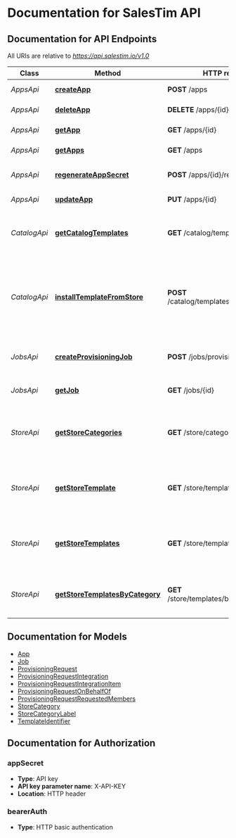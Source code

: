 # Documentation for SalesTim API

<a name="documentation-for-api-endpoints"></a>
## Documentation for API Endpoints

All URIs are relative to *https://api.salestim.io/v1.0*

Class | Method | HTTP request | Description
------------ | ------------- | ------------- | -------------
*AppsApi* | [**createApp**](Apis/AppsApi.md#createapp) | **POST** /apps | Create a virtual app
*AppsApi* | [**deleteApp**](Apis/AppsApi.md#deleteapp) | **DELETE** /apps/{id} | Delete a virtual app
*AppsApi* | [**getApp**](Apis/AppsApi.md#getapp) | **GET** /apps/{id} | Get a virtual app
*AppsApi* | [**getApps**](Apis/AppsApi.md#getapps) | **GET** /apps | Get your virtual apps
*AppsApi* | [**regenerateAppSecret**](Apis/AppsApi.md#regenerateappsecret) | **POST** /apps/{id}/regenerateSecret | Regenerate a virtual app secret
*AppsApi* | [**updateApp**](Apis/AppsApi.md#updateapp) | **PUT** /apps/{id} | Update a virtual app
*CatalogApi* | [**getCatalogTemplates**](Apis/CatalogApi.md#getcatalogtemplates) | **GET** /catalog/templates | Get all templates from your corporate catalog
*CatalogApi* | [**installTemplateFromStore**](Apis/CatalogApi.md#installtemplatefromstore) | **POST** /catalog/templates/installFromStore | Install a template from the public template store to your corporate catalog
*JobsApi* | [**createProvisioningJob**](Apis/JobsApi.md#createprovisioningjob) | **POST** /jobs/provisioning | Create a new provisioning job
*JobsApi* | [**getJob**](Apis/JobsApi.md#getjob) | **GET** /jobs/{id} | Get information about a job
*StoreApi* | [**getStoreCategories**](Apis/StoreApi.md#getstorecategories) | **GET** /store/categories | Get all store categories from the public template store
*StoreApi* | [**getStoreTemplate**](Apis/StoreApi.md#getstoretemplate) | **GET** /store/templates/{id} | Get a store template from the public template store
*StoreApi* | [**getStoreTemplates**](Apis/StoreApi.md#getstoretemplates) | **GET** /store/templates | Get all templates from the public template store
*StoreApi* | [**getStoreTemplatesByCategory**](Apis/StoreApi.md#getstoretemplatesbycategory) | **GET** /store/templates/byCategory/{id} | Get store templates from a specific category


<a name="documentation-for-models"></a>
## Documentation for Models

 - [App](.//Models/App.md)
 - [Job](.//Models/Job.md)
 - [ProvisioningRequest](.//Models/ProvisioningRequest.md)
 - [ProvisioningRequestIntegration](.//Models/ProvisioningRequestIntegration.md)
 - [ProvisioningRequestIntegrationItem](.//Models/ProvisioningRequestIntegrationItem.md)
 - [ProvisioningRequestOnBehalfOf](.//Models/ProvisioningRequestOnBehalfOf.md)
 - [ProvisioningRequestRequestedMembers](.//Models/ProvisioningRequestRequestedMembers.md)
 - [StoreCategory](.//Models/StoreCategory.md)
 - [StoreCategoryLabel](.//Models/StoreCategoryLabel.md)
 - [TemplateIdentifier](.//Models/TemplateIdentifier.md)


<a name="documentation-for-authorization"></a>
## Documentation for Authorization

<a name="appSecret"></a>
### appSecret

- **Type**: API key
- **API key parameter name**: X-API-KEY
- **Location**: HTTP header

<a name="bearerAuth"></a>
### bearerAuth

- **Type**: HTTP basic authentication

